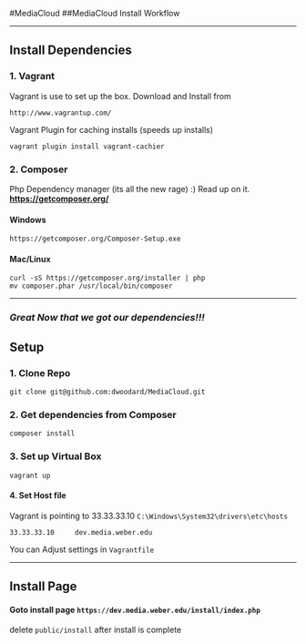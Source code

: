 #MediaCloud
##MediaCloud Install Workflow

--------------------

## Install Dependencies 

### 1. Vagrant
Vagrant is use to set up the box. Download and Install from

    http://www.vagrantup.com/
    
Vagrant Plugin for caching installs (speeds up installs)    
    
    vagrant plugin install vagrant-cachier
    
### 2. Composer
Php Dependency manager (its all the new rage) :) Read up on it. **https://getcomposer.org/**
    
#### Windows
    
    https://getcomposer.org/Composer-Setup.exe
    
#### Mac/Linux
    
    curl -sS https://getcomposer.org/installer | php
    mv composer.phar /usr/local/bin/composer

--------------------


### _Great Now that we got our dependencies!!!_

## Setup

### 1. Clone Repo
    
    git clone git@github.com:dwoodard/MediaCloud.git

### 2. Get dependencies from Composer
    
    composer install

### 3. Set up Virtual Box
    
    vagrant up

#### 4. Set Host file 

Vagrant is pointing to 33.33.33.10 `C:\Windows\System32\drivers\etc\hosts`

    33.33.33.10		dev.media.weber.edu

You can Adjust settings in `Vagrantfile`

--------------------

## Install Page
#### Goto install page `https://dev.media.weber.edu/install/index.php`

delete `public/install` after install is complete

